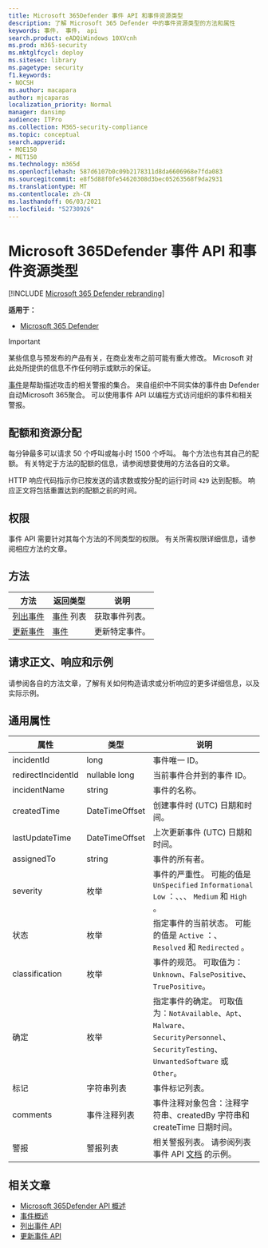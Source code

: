 ```yaml
---
title: Microsoft 365Defender 事件 API 和事件资源类型
description: 了解 Microsoft 365 Defender 中的事件资源类型的方法和属性
keywords: 事件， 事件， api
search.product: eADQiWindows 10XVcnh
ms.prod: m365-security
ms.mktglfcycl: deploy
ms.sitesec: library
ms.pagetype: security
f1.keywords:
- NOCSH
ms.author: macapara
author: mjcaparas
localization_priority: Normal
manager: dansimp
audience: ITPro
ms.collection: M365-security-compliance
ms.topic: conceptual
search.appverid:
- MOE150
- MET150
ms.technology: m365d
ms.openlocfilehash: 587d6107b0c09b2178311d8da6606968e7fda083
ms.sourcegitcommit: e8f5d88f0fe54620308d3bec05263568f9da2931
ms.translationtype: MT
ms.contentlocale: zh-CN
ms.lasthandoff: 06/03/2021
ms.locfileid: "52730926"
---
```

# <a name="microsoft-365-defender-incidents-api-and-the-incidents-resource-type"></a>Microsoft 365Defender 事件 API 和事件资源类型

[!INCLUDE [Microsoft 365 Defender rebranding](../includes/microsoft-defender.md)]

**适用于：**

- [Microsoft 365 Defender](https://go.microsoft.com/fwlink/?linkid=2118804)

> [!IMPORTANT]
> 某些信息与预发布的产品有关，在商业发布之前可能有重大修改。 Microsoft 对此处所提供的信息不作任何明示或默示的保证。

[事件](incidents-overview.md)是帮助描述攻击的相关警报的集合。 来自组织中不同实体的事件由 Defender 自动Microsoft 365聚合。 可以使用事件 API 以编程方式访问组织的事件和相关警报。

## <a name="quotas-and-resource-allocation"></a>配额和资源分配

每分钟最多可以请求 50 个呼叫或每小时 1500 个呼叫。 每个方法也有其自己的配额。 有关特定于方法的配额的信息，请参阅想要使用的方法各自的文章。

HTTP 响应代码指示你已按发送的请求数或按分配的运行时间 `429` 达到配额。 响应正文将包括重置达到的配额之前的时间。

## <a name="permissions"></a>权限

事件 API 需要针对其每个方法的不同类型的权限。 有关所需权限详细信息，请参阅相应方法的文章。

## <a name="methods"></a>方法

方法 | 返回类型 | 说明
-|-|-
[列出事件](api-list-incidents.md) | [事件](api-incident.md) 列表 | 获取事件列表。
[更新事件](api-update-incidents.md) | [事件](api-incident.md) | 更新特定事件。

## <a name="request-body-response-and-examples"></a>请求正文、响应和示例

请参阅各自的方法文章，了解有关如何构造请求或分析响应的更多详细信息，以及实际示例。

## <a name="common-properties"></a>通用属性

属性 | 类型 | 说明
-|-|-
incidentId | long | 事件唯一 ID。
redirectIncidentId | nullable long | 当前事件合并到的事件 ID。
incidentName | string | 事件的名称。
createdTime | DateTimeOffset | 创建事件时 (UTC) 日期和时间。
lastUpdateTime | DateTimeOffset | 上次更新事件 (UTC) 日期和时间。
assignedTo | string | 事件的所有者。
severity | 枚举 | 事件的严重性。 可能的值是 ```UnSpecified``` ```Informational``` ```Low``` ：、、、 ```Medium``` 和 ```High``` 。
状态 | 枚举 | 指定事件的当前状态。 可能的值是 ```Active``` ：、 ```Resolved``` 和 ```Redirected``` 。
classification | 枚举 | 事件的规范。 可取值为：```Unknown```、```FalsePositive```、```TruePositive```。
确定 | 枚举 | 指定事件的确定。 可取值为：```NotAvailable```、```Apt```、```Malware```、```SecurityPersonnel```、```SecurityTesting```、```UnwantedSoftware``` 或 ```Other```。
标记 | 字符串列表 | 事件标记列表。
comments | 事件注释列表 | 事件注释对象包含：注释字符串、createdBy 字符串和 createTime 日期时间。
警报 | 警报列表 | 相关警报列表。 请参阅列表事件 API [文档](api-list-incidents.md) 的示例。

## <a name="related-articles"></a>相关文章

- [Microsoft 365Defender API 概述](api-overview.md)
- [事件概述](incidents-overview.md)
- [列出事件 API](api-list-incidents.md)
- [更新事件 API](api-update-incidents.md)
